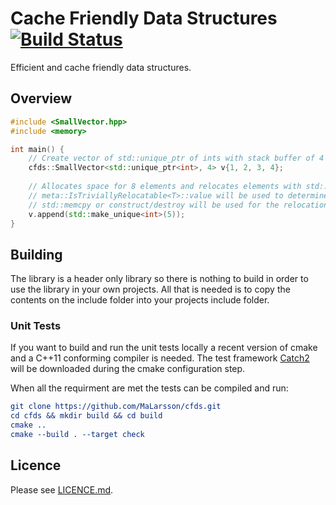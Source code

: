 # Cache Friendly Data Structures [![Build Status](https://travis-ci.org/MaLarsson/cfds.svg?branch=master)](https://travis-ci.org/MaLarsson/cfds)
Efficient and cache friendly data structures.

## Overview
```cpp
#include <SmallVector.hpp>
#include <memory>

int main() {
    // Create vector of std::unique_ptr of ints with stack buffer of 4 elements.
    cfds::SmallVector<std::unique_ptr<int>, 4> v{1, 2, 3, 4};
    
    // Allocates space for 8 elements and relocates elements with std::memcpy.
    // meta::IsTriviallyRelocatable<T>::value will be used to determine if
    // std::memcpy or construct/destroy will be used for the relocation.
    v.append(std::make_unique<int>(5));
}
```

## Building
The library is a header only library so there is nothing to build in order to use the library in your own projects.
All that is needed is to copy the contents on the include folder into your projects include folder.

### Unit Tests
If you want to build and run the unit tests locally a recent version of cmake and a C++11 conforming compiler is needed. The test framework [Catch2](https://github.com/catchorg/Catch2) will be downloaded during the cmake configuration step.

When all the requirment are met the tests can be compiled and run:

``` cmake
git clone https://github.com/MaLarsson/cfds.git
cd cfds && mkdir build && cd build
cmake ..
cmake --build . --target check
```

## Licence
Please see [LICENCE.md](https://github.com/MaLarsson/cfds/blob/master/LICENCE.md).
